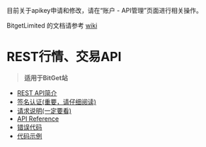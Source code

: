  目前关于apikey申请和修改，请在“账户 - API管理”页面进行相关操作。
 
 BitgetLimited 的文档请参考 [wiki](https://github.com/BitgetLimited/API_DOC/wiki)
 
 # REST行情、交易API<br>
 >  **适用于BitGet站**<br>

* [REST API简介](https://github.com/BitgetLimited/API_DOC/wiki/REST_introduction)<br>
* [签名认证(重要，请仔细阅读)](https://github.com/BitgetLimited/API_DOC/wiki/REST_authentication)<br>
* [请求说明(一定要看)](https://github.com/BitgetLimited/API_DOC/wiki/REST_request)<br>
* [API Reference](https://github.com/BitgetLimited/API_DOC/wiki/REST_api_reference)<br>
* [错误代码](https://github.com/BitgetLimited/API_DOC/wiki/REST_error_code)<br>
* [代码示例](https://github.com/BitgetLimited/Exchange_API)<br>
